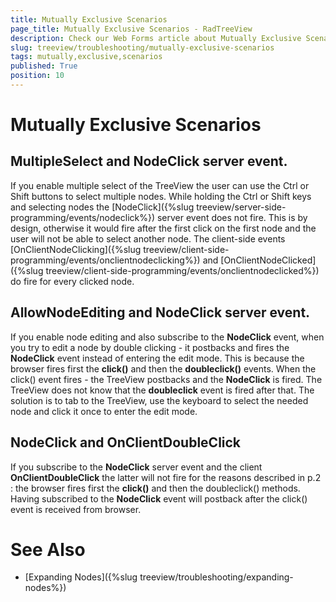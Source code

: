 ```yaml
---
title: Mutually Exclusive Scenarios
page_title: Mutually Exclusive Scenarios - RadTreeView
description: Check our Web Forms article about Mutually Exclusive Scenarios.
slug: treeview/troubleshooting/mutually-exclusive-scenarios
tags: mutually,exclusive,scenarios
published: True
position: 10
---
```


# Mutually Exclusive Scenarios



## **MultipleSelect** and **NodeClick** server event.

If you enable multiple select of the TreeView the user can use the Ctrl or Shift buttons to select multiple nodes. While holding the Ctrl or Shift keys and selecting nodes the [NodeClick]({%slug treeview/server-side-programming/events/nodeclick%}) server event does not fire. This is by design, otherwise it would fire after the first click on the first node and the user will not be able to select another node. The client-side events [OnClientNodeClicking]({%slug treeview/client-side-programming/events/onclientnodeclicking%}) and [OnClientNodeClicked]({%slug treeview/client-side-programming/events/onclientnodeclicked%}) do fire for every clicked node.



## **AllowNodeEditing** and **NodeClick** server event.

If you enable node editing and also subscribe to the **NodeClick** event, when you try to edit a node by double clicking - it postbacks and fires the **NodeClick** event instead of entering the edit mode. This is because the browser fires first the **click()** and then the **doubleclick()** events. When the click() event fires - the TreeView postbacks and the **NodeClick** is fired. The TreeView does not know that the **doubleclick** event is fired after that. The solution is to tab to the TreeView, use the keyboard to select the needed node and click it once to enter the edit mode.



## **NodeClick** and **OnClientDoubleClick**

If you subscribe to the **NodeClick** server event and the client **OnClientDoubleClick** the latter will not fire for the reasons described in p.2 : the browser fires first the **click()** and then the doubleclick() methods. Having subscribed to the **NodeClick** event will postback after the click() event is received from browser.





# See Also

 * [Expanding Nodes]({%slug treeview/troubleshooting/expanding-nodes%})
